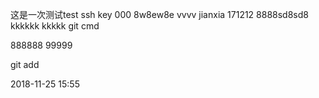这是一次测试test ssh key 000 8w8ew8e  vvvv
jianxia 171212
8888sd8sd8
kkkkkk kkkkk
git cmd 

888888 99999

git add

2018-11-25  15:55
